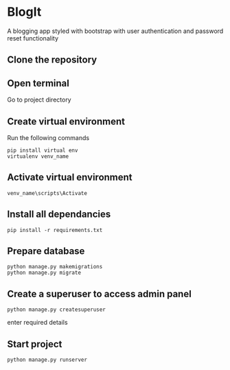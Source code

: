 # BlogIt

A blogging app styled with bootstrap with user authentication and password reset functionality

## Clone the repository

## Open terminal 
Go to project directory

## Create virtual environment
Run the following commands
```
pip install virtual env
virtualenv venv_name
```

## Activate virtual environment
```
venv_name\scripts\Activate
```

## Install all dependancies
```
pip install -r requirements.txt
```

## Prepare database
```
python manage.py makemigrations
python manage.py migrate
```

## Create a superuser to access admin panel
```
python manage.py createsuperuser
```
enter required details

## Start project
```
python manage.py runserver
```
